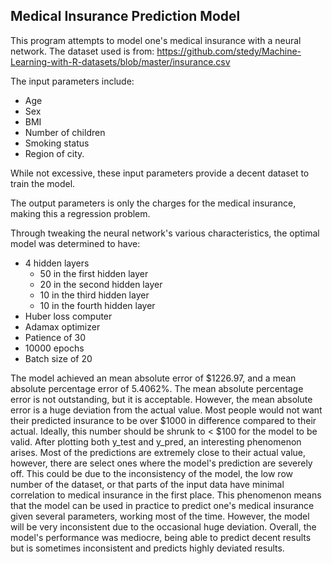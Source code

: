 ## Medical Insurance Prediction Model

This program attempts to model one's medical insurance with a neural network.
The dataset used is from: https://github.com/stedy/Machine-Learning-with-R-datasets/blob/master/insurance.csv

The input parameters include:
* Age
* Sex
* BMI
* Number of children
* Smoking status
* Region of city.

While not excessive, these input parameters provide a decent dataset to train the model.

The output parameters is only the charges for the medical insurance, making this a regression problem.

Through tweaking the neural network's various characteristics, the optimal model was determined to have:
* 4 hidden layers 
  * 50 in the first hidden layer
  * 20 in the second hidden layer
  * 10 in the third hidden layer
  * 10 in the fourth hidden layer
* Huber loss computer
* Adamax optimizer
* Patience of 30
* 10000 epochs
* Batch size of 20

The model achieved an mean absolute error of $1226.97, and a mean absolute percentage error of 5.4062%. The mean absolute percentage error is not outstanding, but it is acceptable. However, the mean absolute error is a huge deviation from the actual value. Most people would not want their predicted insurance to be over $1000 in difference compared to their actual. Ideally, this number should be shrunk to < $100 for the model to be valid. After plotting both y_test and y_pred, an interesting phenomenon arises. Most of the predictions are extremely close to their actual value, however, there are select ones where the model's prediction are severely off. This could be due to the inconsistency of the model, the low row number of the dataset, or that parts of the input data have minimal correlation to medical insurance in the first place. This phenomenon means that the model can be used in practice to predict one's medical insurance given several parameters, working most of the time. However, the model will be very inconsistent due to the occasional huge deviation. Overall, the model's performance was mediocre, being able to predict decent results but is sometimes inconsistent and predicts highly deviated results.

